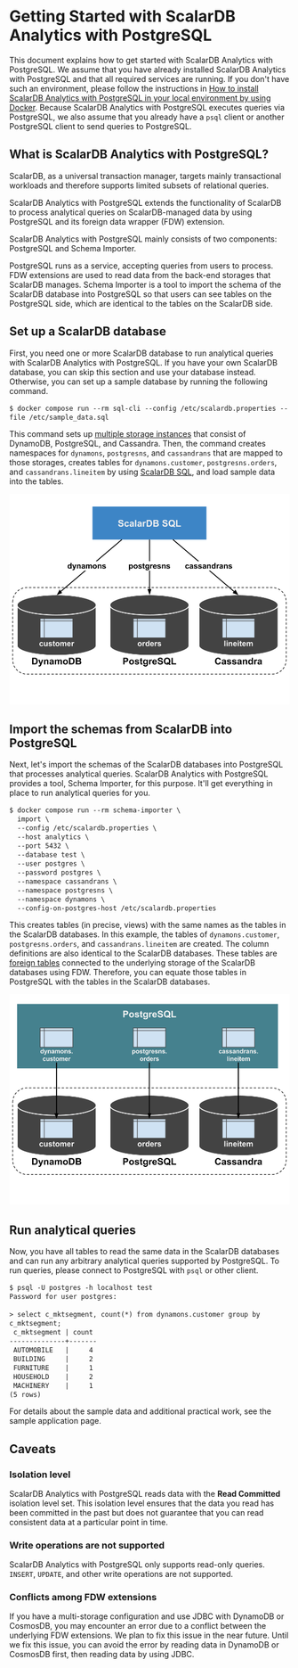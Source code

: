 # Getting Started with ScalarDB Analytics with PostgreSQL

This document explains how to get started with ScalarDB Analytics with PostgreSQL. We assume that you have already installed ScalarDB Analytics with PostgreSQL and that all required services are running. If you don't have such an environment, please follow the instructions in [How to install ScalarDB Analytics with PostgreSQL in your local environment by using Docker](./installation.md). Because ScalarDB Analytics with PostgreSQL executes queries via PostgreSQL, we also assume that you already have a `psql` client or another PostgreSQL client to send queries to PostgreSQL.

## What is ScalarDB Analytics with PostgreSQL?

ScalarDB, as a universal transaction manager, targets mainly transactional workloads and therefore supports limited subsets of relational queries.

ScalarDB Analytics with PostgreSQL extends the functionality of ScalarDB to process analytical queries on ScalarDB-managed data by using PostgreSQL and its foreign data wrapper (FDW) extension.

ScalarDB Analytics with PostgreSQL mainly consists of two components: PostgreSQL and Schema Importer.

PostgreSQL runs as a service, accepting queries from users to process. FDW extensions are used to read data from the back-end storages that ScalarDB manages. Schema Importer is a tool to import the schema of the ScalarDB database into PostgreSQL so that users can see tables on the PostgreSQL side, which are identical to the tables on the ScalarDB side.


## Set up a ScalarDB database

First, you need one or more ScalarDB database to run analytical queries with ScalarDB Analytics with PostgreSQL. If you have your own ScalarDB database, you can skip this section and use your database instead. Otherwise, you can set up a sample database by running the following command.

```shell
$ docker compose run --rm sql-cli --config /etc/scalardb.properties --file /etc/sample_data.sql
```

This command sets up [multiple storage instances](https://scalardb.scalar-labs.com/docs/3.9/multi-storage-transactions/) that consist of DynamoDB, PostgreSQL, and Cassandra. Then, the command creates namespaces for `dynamons`, `postgresns`, and `cassandrans` that are mapped to those storages, creates tables for `dynamons.customer`, `postgresns.orders`, and `cassandrans.lineitem` by using [ScalarDB SQL](https://scalardb.scalar-labs.com/docs/3.9/scalardb-sql/getting-started-with-sql/), and load sample data into the tables.

![Multi-storage overview](./images/multi-storage-overview.png)

## Import the schemas from ScalarDB into PostgreSQL

Next, let's import the schemas of the ScalarDB databases into PostgreSQL that processes analytical queries. ScalarDB Analytics with PostgreSQL provides a tool, Schema Importer, for this purpose. It'll get everything in place to run analytical queries for you.

```shell
$ docker compose run --rm schema-importer \
  import \
  --config /etc/scalardb.properties \
  --host analytics \
  --port 5432 \
  --database test \
  --user postgres \
  --password postgres \
  --namespace cassandrans \
  --namespace postgresns \
  --namespace dynamons \
  --config-on-postgres-host /etc/scalardb.properties
```

This creates tables (in precise, views) with the same names as the tables in the ScalarDB databases. In this example, the tables of `dynamons.customer`, `postgresns.orders`, and `cassandrans.lineitem` are created. The column definitions are also identical to the ScalarDB databases. These tables are [foreign tables](https://www.postgresql.org/docs/current/sql-createforeigntable.html) connected to the underlying storage of the ScalarDB databases using FDW. Therefore, you can equate those tables in PostgreSQL with the tables in the ScalarDB databases.

![Imported schema](./images/imported-schema.png)

## Run analytical queries

Now, you have all tables to read the same data in the ScalarDB databases and can run any arbitrary analytical queries supported by PostgreSQL. To run queries, please connect to PostgreSQL with `psql` or other client.

```shell
$ psql -U postgres -h localhost test
Password for user postgres:

> select c_mktsegment, count(*) from dynamons.customer group by c_mktsegment;
 c_mktsegment | count
--------------+-------
 AUTOMOBILE   |     4
 BUILDING     |     2
 FURNITURE    |     1
 HOUSEHOLD    |     2
 MACHINERY    |     1
(5 rows)
```

For details about the sample data and additional practical work, see the sample application page.

## Caveats

### Isolation level

ScalarDB Analytics with PostgreSQL reads data with the **Read Committed** isolation level set. This isolation level ensures that the data you read has been committed in the past but does not guarantee that you can read consistent data at a particular point in time.

### Write operations are not supported

ScalarDB Analytics with PostgreSQL only supports read-only queries. `INSERT`, `UPDATE`, and other write operations are not supported.

### Conflicts among FDW extensions

If you have a multi-storage configuration and use JDBC with DynamoDB or CosmosDB, you may encounter an error due to a conflict between the underlying FDW extensions. We plan to fix this issue in the near future. Until we fix this issue, you can avoid the error by reading data in DynamoDB or CosmosDB first, then reading data by using JDBC.
